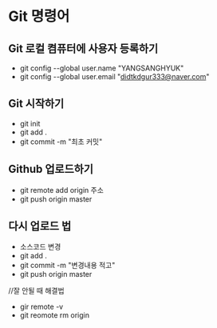 # Git 명령어

## Git 로컬 켬퓨터에 사용자 등록하기

- git config --global user.name "YANGSANGHYUK"
- git config --global user.email "didtkdgur333@naver.com"

## Git 시작하기

- git init
- git add .
- git commit -m "최초 커밋"

## Github 업로드하기

- git remote add origin 주소
- git push origin master

## 다시 업로드 법

- 소스코드 변경
- git add .
- git commit -m "변경내용 적고"
- git push origin master

//잘 안될 때 해결법

- gir remote -v
- git reomote rm origin
